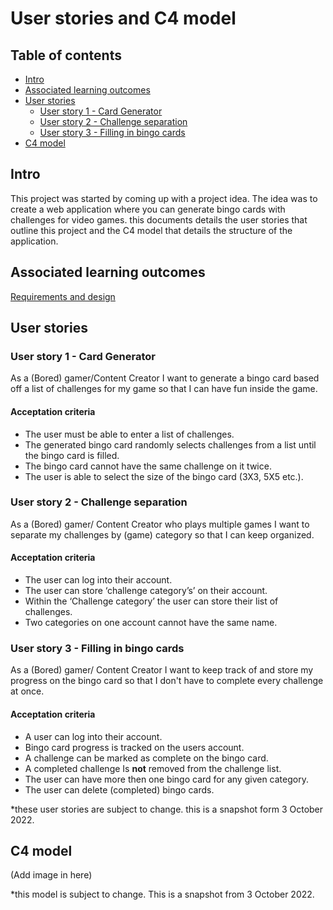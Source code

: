 # User stories and C4 model

## Table of contents
- [Intro](#Intro)
- [Associated learning outcomes](#Associated-learning-outcomes)
- [User stories](#User-stories)
  - [User story 1 - Card Generator](#User-story-1---Card-Generator)
  - [User story 2 - Challenge separation](#User-story-2---Challenge-separation)
  - [User story 3 - Filling in bingo cards](User-story-3---Filling-in-bingo-cards)
- [C4 model](#C4-model)

## Intro 
This project was started by coming up with a project idea. The idea was to create a web application where you can generate bingo cards with challenges for video games. this documents details the user stories that outline this project and the C4 model that details the structure of the application.

## Associated learning outcomes
[Requirements and design](https://github.com/BingoCardGenerator/Documentation/blob/main/dict/Learning%20Outcomes.md#requirements-and-design)


## User stories
### User story 1 - Card Generator

As a (Bored) gamer/Content Creator I want to generate a bingo card based off a list of challenges for my game so that I can have fun inside the game.

#### Acceptation criteria
- The user must be able to enter a list of challenges.
- The generated bingo card randomly selects challenges from a list until the bingo card is filled.
- The bingo card cannot have the same challenge on it twice.
- The user is able to select the size of the bingo card (3X3, 5X5 etc.).

### User story 2 - Challenge separation

As a (Bored) gamer/ Content Creator who plays multiple games I want to separate my challenges by (game) category so that I can keep organized.

#### Acceptation criteria
- The user can log into their account.
- The user can store ‘challenge category’s’ on their account.
- Within the ‘Challenge category’ the user can store their list of challenges.
- Two categories on one account cannot have the same name.


### User story 3 - Filling in bingo cards
As a (Bored) gamer/ Content Creator I want to keep track of and store my progress on the bingo card so that I don't have to complete every challenge at once.

#### Acceptation criteria
- A user can log into their account. 
- Bingo card progress is tracked on the users account.
- A challenge can be marked as complete on the bingo card.
- A completed challenge Is **not** removed from the challenge list.
- The user can have more then one bingo card for any given category.
- The user can delete (completed) bingo cards.

*these user stories are subject to change. this is a snapshot form 3 October 2022.

## C4 model
(Add image in here)

*this model is subject to change. This is a snapshot from 3 October 2022.
